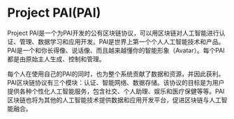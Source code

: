# Project PAI(PAI)

Project PAI是一个为PAI开发的公有区块链协议，可以用区块链对人工智能进行认证、管理、数据学习和应用开发。PAI是世界上第一个个人人工智能技术和产品。PAI是一个和你长得像、说话像、而且越来越懂你的智能形象（Avatar）。每个PAI都是由原始主人生成、控制和管理。

每个人在使用自己的PAI的同时，也为整个系统贡献了数据和资源，并因此获利。PAI区块链协议有三个模块：认证、智能网络、数据存储。该协议的目标是为用户提供各种个性化人工智能服务，包含社交、个人助理、娱乐和医疗保健等等。PAI区块链也将为其他的人工智能技术提供数据和应用开发平台，促进区块链与人工智能融合。

